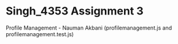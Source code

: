 # Singh_4353 Assignment 3

Profile Management - Nauman Akbani (profilemanagement.js and profilemanagement.test.js)
